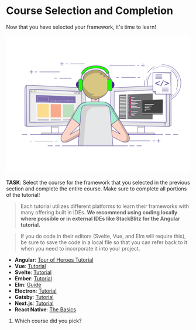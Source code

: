 # Course Selection and Completion

Now that you have selected your framework, it's time to learn!

![Coding gif](./assets/3.Coding.gif)

**TASK**: Select the course for the framework that you selected in the previous section and complete the entire course. Make sure to complete all portions of the tutorial!

> Each tutorial utilizes different platforms to learn their frameworks with many offering built in IDEs. **We recommend using coding locally where possible or in external IDEs like StackBlitz for the Angular tutorial.**

> If you do code in their editors (Svelte, Vue, and Elm will require this), be sure to save the code in a local file so that you can refer back to it when you need to incorporate it into your project.

- **Angular**: [Tour of Heroes Tutorial](https://angular.io/tutorial)
- **Vue**: [Tutorial](https://vuejs.org/tutorial/#step-1)
- **Svelte**: [Tutorial](https://svelte.dev/tutorial/basics)
- **Ember**: [Tutorial](https://guides.emberjs.com/release/tutorial/part-1/)
- **Elm**: [Guide](https://guide.elm-lang.org/)
- **Electron**: [Tutorial](https://www.electronjs.org/docs/latest/tutorial/tutorial-prerequisites)
- **Gatsby**: [Tutorial](https://www.gatsbyjs.com/docs/tutorial/)
- **Next.js**: [Tutorial](https://nextjs.org/learn/basics/create-nextjs-app)
- **React Native**: [The Basics](https://reactnative.dev/docs/getting-started)

1. Which course did you pick?
